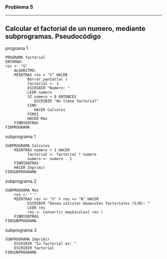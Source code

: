 ### Problema 5
--------------
Calcular el factorial de un numero, mediante subprogramas.
Pseudocódigo
-------------

programa 1

    PROGRAMA factorial
    ENTORNO:
    res <- "S"
        ALGORITMO:
        MIENTRAS res = "S" HACER
              Borrar_pantalla( )
              factorial <- 1
              ESCRIBIR "Numero: "
              LEER numero
              SI numero < 0 ENTONCES
                 ESCRIBIR "No tiene factorial"
              SINO
                 HACER Calculos
              FINSI
              HACER Mas
        FINMIENTRAS
    FINPROGRAMA

subprograma 1

    SUBPROGRAMA Calculos
        MIENTRAS numero > 1 HACER
              factorial <- factorial * numero
              numero <- numero - 1
        FINMIENTRAS
        HACER Imprimir
    FINSUBPROGRAMA


subprograma 2

    SUBPROGRAMA Mas
        res <- " "
        MIENTRAS res <> "S" Y res <> "N" HACER
              ESCRIBIR "Desea calcular m&aacutes factoriales (S/N): "
              LEER res
              res <- Convertir_may£sculas( res )
        FINMIENTRAS
    FINSUBPROGRAMA

subprograma 3

    SUBPROGRAMA Imprimir
        ESCRIBIR "Su factorial es: "
        ESCRIBIR factorial
    FINSUBPROGRAMA
